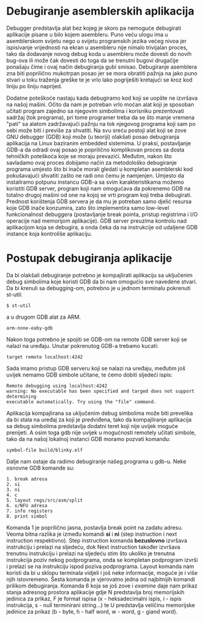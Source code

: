 # Debugiranje asemblerskih aplikacija

Debugger predstavlja alat bez kojeg je skoro pa nemoguće debugirati aplikacije 
pisane u bilo kojem asembleru. Puno veću ulogu ima u asemblerskom svijetu nego u
svijetu programskih jezika većeg nivoa jer ispisivanje vrijednosti na ekran u
asembleru nije nimalo trivijalan proces, tako da dodavanje novog debug koda u
asembleru može dovesti do novih bug-ova ili može čak dovesti do toga da se trenutni
bugovi drugačije ponašaju čime i ovaj način debugiranja gubi smisao. Debugiranje
asemblera zna biti poprilično mukotrpan posao jer se mora obratiti pažnja na jako
puno stvari u toku traženja greške te je vrlo lako pogriješiti kretajući se kroz kod
liniju po liniju naprijed. 

Dodatne poteškoće nastaju kada debugiramo kod koji se uopšte ne izvršava na našoj 
mašini. Očito da nam je potreban vrlo moćan alat koji je sposoban učitati program
zajedno sa njegovim simbolima i korisniku prezentovati sadržaj (tok programa), pri 
tome programer treba da se što manje vremena "pati" sa alatom zadržavajući pažnju
na tok njegovog programa koji sam po sebi može biti i previše za shvatiti. Na svu
sreću postoji alat koji se zove GNU debugger (GDB) koji može (u teoriji) olakšati
posao debugiranja aplikacija na Linux baziranim embedded sistemima. U praksi, 
postavljanje GDB-a da odradi ovaj posao je poprilično komplikovan proces sa dosta
tehničkih poteškoća koje se moraju prevazići. Međutim, nakon što savladamo ovaj 
proces dobijamo način za metodološko debugiranje programa umjesto što bi inače
morali gledati u kompletan asemblerski kod pokušavajući shvatiti zašto ne radi ono
čemu je namjenjen. Umjesto da instaliramo potpunu instancu GDB-a sa svim karakteristikama
možemo koristiti GDB server, program koji nam omogućava da pokrenemo GDB na 
totalno drugoj mašini od one na kojoj se vrti program koji treba debugirati. 
Prednost korištenja GDB servera je da mu je potreban samo djelić resursa koje 
GDB inače konzumira, zato što implementira samo low-level funkcionalnost debuggera 
(postavljanje break pointa, pristup registrima i I/O operacije nad memorijom 
aplikacije). GDB server preuzima kontrolu nad aplikacijom koja se debugira, a
onda čeka da na instrukcije od udaljene GDB instance koja kontroliše aplikaciju.

# Postupak debugiranja aplikacije

Da bi olakšali debugiranje potrebno je kompajlirati aplikaciju sa uključenim
debug simbolima koje koristi GDB da bi nam omogućio sve navedene stvari. Da bi
krenuli sa debugging-om, potrebno je u jednom terminalu pokrenuti st-util:
```
$ st-util
```

a u drugom GDB alat za ARM.
```
arm-none-eaby-gdb
```

Nakon toga potrebno je spojiti se GDB-om na remote GDB server koji se nalazi na
uređaju. Unutar pokrenutog GDB-a trebamo kucati:
```
target remote localhost:4242
```

Sada imamo pristup GDB serveru koji se nalazi na uređaju, međutim još uvijek
nemamo GDB simbole učitane, te ćemo dobiti sljedeći ispis:
```
Remote debugging using localhost:4242
warning: No executable has been specified and targed does not support determining
executable automatically. Try using the "file" command.
```

Aplikacija kompajlirana sa uključenim debug simbolima može biti prevelika da bi 
stala na uređaj za koji je predviđena, tako da kompajliranje aplikacija sa debug
simbolima predstavlja dodatni teret koji nije uvijek moguće prenijeti. A osim
toga gdb nije uvijek u mogućnosti remotely učitati simbole, tako da na našoj
lokalnoj instanci GDB moramo pozvati komandu:
```
symbol-file build/blinky.elf
```

Dalje nam ostaje da radimo debugiranje našeg programa u gdb-u. Neke osnovne GDB
komande su:
```
1. break adresa
2. si
3. ni
4. c
5. layout regs/src/asm/split
6. x/NFU adresa
7. info registers
8. print simbol
```

Komanda 1 je poprilično jasna, postavlja break point na zadatu adresu. Veoma bitna
razlika je između komandi **si** i **ni** (step instruction i next instruction
respektivno). Step instruction komanda **bezuslovno** izvršava instrukciju i
prelazi na sljedeću, dok Next instruction također izvršava trenutnu instrukciju 
i prelazi na sljedeću stim što ukoliko je trenutna instrukcija poziv nekog
podprograma, onda se kompletan podprogram izvrši i prelazi se na instrukciju ispod
poziva podprograma. Layout komanda nam koristi da bi u sklopu terminala vidjeli
i još neke informacije, moguće je i više njih istovremeno. Šesta komanda je 
vjerovatno jedna od najbitnijih komandi prilikom debugiranja. Komanda 6 koja se
još zove i *examine* daje nam prikaz stanja adresnog prostora aplikacije gdje N
predstavlja broj memorijskih jedinica za prikaz, F je format ispisa (x - 
heksadecimalni ispis, i - ispis instrukcija, s - null terminirani string...) te
U predstavlja veličinu memorijske jedinice za prikaz (b - byte, h - half word, 
w - word, g - giand word).

